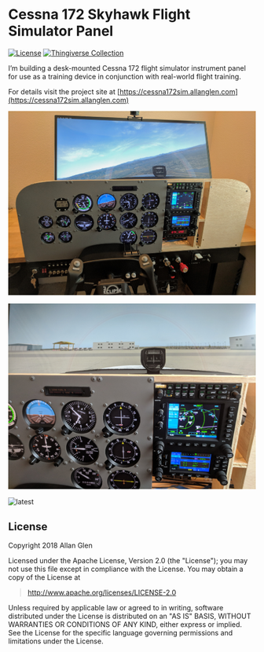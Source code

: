 

# Cessna 172 Skyhawk Flight Simulator Panel

[![License](https://img.shields.io/github/license/allanglen/c172-flight-sim-panel.svg)](https://opensource.org/licenses/Apache-2.0) [![Thingiverse Collection](https://img.shields.io/badge/thingiverse-Cessna%20172%20Flight%20Sim%20Panel-brightgreen.svg?logo=data%3Aimage%2Fpng%3Bbase64%2CiVBORw0KGgoAAAANSUhEUgAAAA4AAAAOCAMAAAAolt3jAAAAaVBMVEUki%2Foki%2FsljPsmjPsojfsykvsyk%2Fs3lfs%2FmftAmvxBmvxDm%2FxEnPxFnPxGnfxHnvxnrvxrsfxus%2FxxtPx2tv2ezP2gzf2izf2jzv2kz%2F2m0P2o0f2p0v2x1v602P612P632f642f7%2F%2F%2F8cEmj0AAAAAXRSTlO%2BbD9G7QAAAGlJREFUeNp1zscSgCAMRVFiQyxg70rw%2Fz9STMbRjXeRydk9IeAT642oesQhf1g5DVDYmqlcrH3JURJ73Zy%2BLpuJCEE0bVHoHybAuPrDHApmuhBzG94MdkOE%2BsikTPf2mVHOiIsB5v9ocQF%2FSgYDOQkwkwAAAABJRU5ErkJggg%3D%3D)](https://www.thingiverse.com/allanglen/collections/cessna-172-flight-simulator-panel)

I’m building a desk-mounted Cessna 172 flight simulator instrument panel for use as a training device in conjunction with real-world flight training. 

For details visit the project site at [https://cessna172sim.allanglen.com](https://cessna172sim.allanglen.com)

![latest](docs/assets/images/docs/status.jpg)

![latest](docs/assets/images/avionics/avionics_view.jpg)

![latest](docs/assets/images/avionics/avionics.jpg)

## License

Copyright 2018 Allan Glen

Licensed under the Apache License, Version 2.0 (the "License"); you may not use this file except in compliance with the License. You may obtain a copy of the License at

> <http://www.apache.org/licenses/LICENSE-2.0>

Unless required by applicable law or agreed to in writing, software distributed under the License is distributed on an "AS IS" BASIS, WITHOUT WARRANTIES OR CONDITIONS OF ANY KIND, either express or implied. See the License for the specific language governing permissions and limitations under the License.